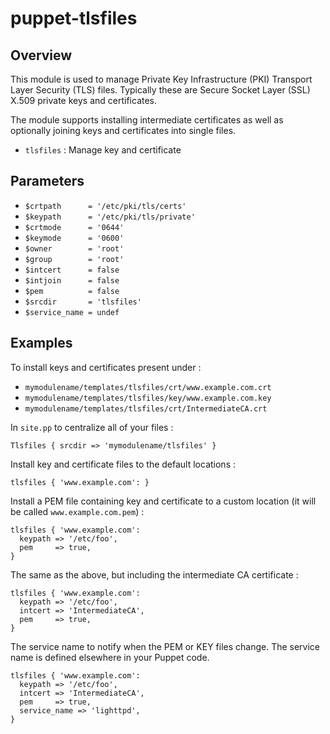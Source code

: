 # puppet-tlsfiles

## Overview

This module is used to manage Private Key Infrastructure (PKI) Transport Layer
Security (TLS) files. Typically these are Secure Socket Layer (SSL) X.509
private keys and certificates.

The module supports installing intermediate certificates as well as optionally
joining keys and certificates into single files.

* `tlsfiles` : Manage key and certificate

## Parameters

* `$crtpath      = '/etc/pki/tls/certs'`
* `$keypath      = '/etc/pki/tls/private'`
* `$crtmode      = '0644'`
* `$keymode      = '0600'`
* `$owner        = 'root'`
* `$group        = 'root'`
* `$intcert      = false`
* `$intjoin      = false`
* `$pem          = false`
* `$srcdir       = 'tlsfiles'`
* `$service_name = undef`

## Examples

To install keys and certificates present under :

* `mymodulename/templates/tlsfiles/crt/www.example.com.crt`
* `mymodulename/templates/tlsfiles/key/www.example.com.key`
* `mymodulename/templates/tlsfiles/crt/IntermediateCA.crt`

In `site.pp` to centralize all of your files :

```puppet
Tlsfiles { srcdir => 'mymodulename/tlsfiles' }
```

Install key and certificate files to the default locations :

```puppet
tlsfiles { 'www.example.com': }
```

Install a PEM file containing key and certificate to a custom location (it will
be called `www.example.com.pem`) :

```puppet
tlsfiles { 'www.example.com':
  keypath => '/etc/foo',
  pem     => true,
}
```

The same as the above, but including the intermediate CA certificate :
```puppet
tlsfiles { 'www.example.com':
  keypath => '/etc/foo',
  intcert => 'IntermediateCA',
  pem     => true,
}
```
The service name to notify when the PEM or KEY files change.  The service name is defined elsewhere in your Puppet code.
```puppet
tlsfiles { 'www.example.com':
  keypath => '/etc/foo',
  intcert => 'IntermediateCA',
  pem     => true,
  service_name => 'lighttpd',
}
```


